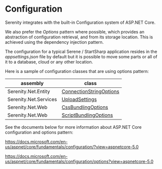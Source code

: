 # Configuration

Serenity integrates with the built-in Configuration system of ASP.NET Core.

We also prefer the *Options* pattern where possible, which provides an abstraction of 
configuration retrieval, and from its storage location. This is achieved using the dependency injection pattern.

The configuration for a typical Serene / StartSharp application resides in the *appsettings.json* file
by default but it is possible to move some parts or all of it to a database, cloud or any other location.

Here is a sample of configuration classes that are using options pattern:

| assembly              | class |
| --------------------- | ----- |
| Serenity.Net.Entity   | [ConnectionStringOptions](../api/dotnet/Serenity.Net.Data/Serenity.Data/ConnectionStringOptions.md) |
| Serenity.Net.Services | [UploadSettings](../api/dotnet/Serenity.Net.Services/Serenity.Web/UploadSettings.md) |
| Serenity.Net.Web      | [CssBundlingOptions](../api/dotnet/Serenity.Net.Web/Serenity.Web/CssBundlingOptions.md) |
| Serenity.Net.Web      | [ScriptBundlingOptions](../api/dotnet/Serenity.Net.Web/Serenity.Web/ScriptBundlingOptions.md) |


See the documents below for more information about ASP.NET Core configuration and options pattern:

https://docs.microsoft.com/en-us/aspnet/core/fundamentals/configuration/?view=aspnetcore-5.0

https://docs.microsoft.com/en-us/aspnet/core/fundamentals/configuration/options?view=aspnetcore-5.0
